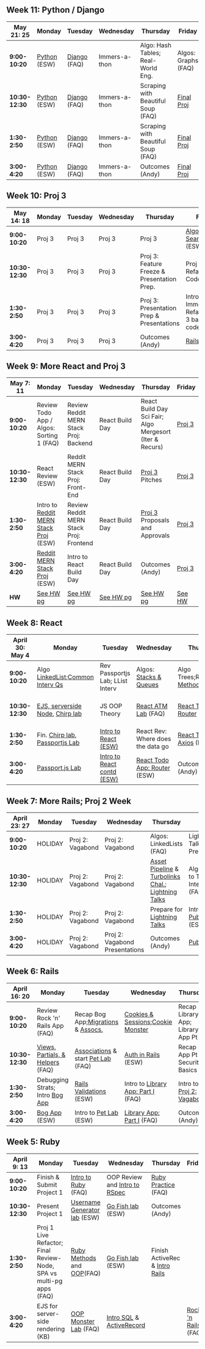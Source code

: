 ## Week 11: Python / Django
| May 21: 25      | Monday            | Tuesday           | Wednesday      | Thursday                           | Friday              |
| --------------- | ----------------- | ----------------- | -------------- | ---------------------------------- | ------------------- |
| **9:00-10:20**  | [Python][1] (ESW) | [Django][2] (FAQ) | Immers-a-thon  | Algo: Hash Tables; Real-World Eng. | Algos: Graphs (FAQ) |
| **10:30-12:30** | [Python][1] (ESW) | [Django][2] (FAQ) | Immers-a-thon  | Scraping with Beautiful Soup (FAQ) | [Final Proj][3]     |
| **1:30-2:50**   | [Python][1] (ESW) | [Django][2] (FAQ) | Immers-a-thon  | Scraping with Beautiful Soup (FAQ) | [Final Proj][3]     |
| **3:00-4:20**   | [Python][1] (ESW) | [Django][2] (FAQ) | Immers-a-thon  | Outcomes (Andy)                    | [Final Proj][3]     |


## Week 10: Proj 3

| May 14: 18      | Monday         | Tuesday        | Wednesday      | Thursday                                    | Friday                                                  |
| --------------- | -------------- | -------------- | -------------- | ------------------------------------------- | ------------------------------------------------------- |
| **9:00-10:20**  | Proj 3         | Proj 3         | Proj 3         | Proj 3                                      | [Algos:Binary Search Trees][5] (ESW)                    |
| **10:30-12:30** | Proj 3         | Proj 3         | Proj 3         | Proj 3: Feature Freeze & Presentation Prep. | Proj 3 Live Refactor & Code Review                      |
| **1:30-2:50**   | Proj 3         | Proj 3         | Proj 3         | Proj 3: Presentation Prep & Presentations   | Intro Immersathon; Refactor Proj 3 based on code review |
| **3:00-4:20**   | Proj 3         | Proj 3         | Proj 3         | Outcomes (Andy)                             | [Rails API Lab][6]                                      |                                       |


## Week 9: More React and Proj 3

| May 7: 11       | Monday                                     | Tuesday                                 | Wednesday       | Thursday                                                 | Friday      |
| --------------- | ------------------------------------------ | --------------------------------------- | --------------- | -------------------------------------------------------- | ----------- |
| **9:00-10:20**  | Review Todo App / Algos: Sorting 1 (FAQ)   | Review Reddit MERN Stack Proj: Backend  | React Build Day | React Build Day Sci Fair; Algo Mergesort (Iter & Recurs) | [Proj 3][7] |
| **10:30-12:30** | React Review (ESW)                         | Reddit MERN Stack Proj: Front-End       | React Build Day | [Proj 3][7] Pitches                                      | [Proj 3][7] |
| **1:30-2:50**   | Intro to [Reddit MERN Stack Proj][8] (ESW) | Review Reddit MERN Stack Proj: Frontend | React Build Day | [Proj 3][7] Proposals and Approvals                      | [Proj 3][7] |
| **3:00-4:20**   | [Reddit MERN Stack Proj][8] (ESW)          | Intro to React Build Day                | React Build Day | Outcomes (Andy)                                          | [Proj 3][7] |
| **HW**          | [See HW pg][4]                             | [See HW pg][4]                          | [See HW pg][4]  | [See HW pg][4]                                           | [See HW][4] |

## Week 8: React

| April 30: May 4 | Monday                                      | Tuesday                          | Wednesday                          | Thursday                            | Friday                         |
| --------------- | ------------------------------------------- | -------------------------------- | ---------------------------------- | ----------------------------------- | ------------------------------ |
| **9:00-10:20**  | Algo [LinkedList][9];[Common Interv Qs][10] | Rev Passportjs Lab; LList Interv | Algos: [Stacks & Queues][11]       | Algo Trees;Rev[Lifecyc Methods][12] | Algo Trees; React Review (FAQ) |
| **10:30-12:30** | [EJS, serverside Node][13], [Chirp lab][14] | JS OOP Theory                    | [React ATM Lab][15] (FAQ)          | [React Todo App: Router][16]        | React Overview: Twit. App Arch |
| **1:30-2:50**   | Fin. [Chirp lab][14], [Passportjs Lab][17]  | [Intro to React (ESW)][18]       | React Rev: Where does the data go  | [React Todo App: Axios][16] (FAQ)   | Todo App Rmx: Single File App  |
| **3:00-4:20**   | [Passport.js Lab][17]                       | [Intro to React contd (ESW)][19] | [React Todo App: Router][16] (ESW) | Outcomes (Andy)                     | Todo App Rmx: Single File App  |

## Week 7: More Rails; Proj 2 Week

| April 23: 27    | Monday         | Tuesday          | Wednesday                      | Thursday                                                             | Friday                                |
| --------------- | -------------- | ---------------- | ------------------------------ | -------------------------------------------------------------------- | ------------------------------------- |
| **9:00-10:20**  | HOLIDAY        | Proj 2: Vagabond | Proj 2: Vagabond               | Algos: LinkedLists (FAQ)                                             | Lightning Talk Presentations          |
| **10:30-12:30** | HOLIDAY        | Proj 2: Vagabond | Proj 2: Vagabond               | [Asset Pipeline][20] & [Turbolinks Chal.][21]; [Lightning Talks][22] | Algos: Intro to Tech Interviews (FAQ) |
| **1:30-2:50**   | HOLIDAY        | Proj 2: Vagabond | Proj 2: Vagabond               | Prepare for [Lightning Talks][22]                                    | Intro to [Publify Proj][23] (ESW)     |
| **3:00-4:20**   | HOLIDAY        | Proj 2: Vagabond | Proj 2: Vagabond Presentations | Outcomes (Andy)                                                      | [Publify Proj][23]                    |

## Week 6: Rails

| April 16: 20    | Monday                                 | Tuesday                                        | Wednesday                                     | Thursday                            | Friday      |
| --------------- | -------------------------------------- | ---------------------------------------------- | --------------------------------------------- | ----------------------------------- | ----------- |
| **9:00-10:20**  | Review Rock 'n' Rails App (FAQ)        | Recap Bog App;[Migrations][24] & [Assocs.][25] | [Cookies & Sessions][26];[Cookie Monster][27] | Recap Library App; Library App Pt 2 | [Vaga.][28] |
| **10:30-12:30** | [Views, Partials, & Helpers][29] (FAQ) | [Associations][25] & start [Pet Lab][30] (FAQ) | [Auth in Rails][31] (ESW)                     | Recap Lib App Pt 2; Security Basics | [Vaga.][28] |
| **1:30-2:50**   | Debugging Strats; Intro [Bog App][32]  | [Rails Validations][33] (ESW)                  | Intro to [Library App: Part I][34] (FAQ)      | Intro to [Proj 2: Vagabond][28]     | [Vaga.][28] |
| **3:00-4:20**   | [Bog App][32] (ESW)                    | Intro to [Pet Lab][30] (ESW)                   | [Library App: Part I][34] (FAQ)               | Outcomes (Andy)                     | [Vaga.][28] |

## Week 5: Ruby

| April 9: 13     | Monday         | Tuesday                 | Wednesday      | Thursday          | Friday              |
| --------------- | -------------- | -------------- | -------------------- | ------------- | -------------------------- |
| **9:00-10:20**  | Finish & Submit Project 1  | [Intro to Ruby][35] (FAQ)   | OOP Review and [Intro to RSpec][36] | [Ruby Practice][37] (FAQ)            |
| **10:30-12:30**   | Present Project 1   | [Username Generator lab][38] (ESW)    | [Go Fish lab][39] (ESW)   | Outcomes (Andy)
| **1:30-2:50**     | Proj 1 Live Refactor; Final Review- Node, SPA vs multi-pg apps (FAQ)                     | [Ruby Methods][42] and [OOP][43](FAQ) | [Go Fish lab][39] (ESW)      | Finish ActiveRec & [Intro Rails][44] |
| **3:00-4:20**         | EJS for server-side rendering (KB) | [OOP Monster Lab][45] (FAQ)   |      [Intro SQL][40] & [ActiveRecord][41] |             | [Rock 'n Rails][46] (FAQ)            |                 |

[1]: https://github.com/SF-WDI-42/python
[2]: https://git.generalassemb.ly/ga-wdi-lessons/django-workshop
[3]: https://github.com/SF-WDI-42/final-project
[4]: homework.md
[5]: https://github.com/SF-WDI-LABS/binary-search-trees
[6]: https://github.com/SF-WDI-LABS/con-pletionist/blob/master/instructions.md
[7]: https://git.generalassemb.ly/SF-WDI-42/project3
[8]: https://github.com/sf-wdi-42/reddit-clone-mern
[9]: https://github.com/SF-WDI-LABS/js-linked-list
[10]: https://docs.google.com/document/d/1L1xh2achS6pdt2pxdn3d5q42yLR3SBMwNp_WnuUEYxI/edit?usp=sharing
[11]: https://github.com/SF-WDI-LABS/stacks
[12]: https://github.com/SF-WDI-LABS/react-component-lifecycle
[13]: https://github.com/sf-wdi-40/intro-express
[14]: https://github.com/SF-WDI-42/Chirp-Network
[15]: https://github.com/SF-WDI-LABS/atm-react
[16]: https://github.com/SF-WDI-LABS/react_todo_walkthrough
[17]: https://github.com/SF-WDI-LABS/express-microblog-add-auth/tree/ejs
[18]: https://github.com/SF-WDI-LABS/react-intro
[19]: https://github.com/SF-WDI-LABS/react-intro-2
[20]: https://github.com/SF-WDI-LABS/rails-asset-pipeline
[21]: https://github.com/SF-WDI-LABS/turbolinks-challenge-2
[22]: https://github.com/SF-WDI-LABS/ruby-gem-lightning-talks
[23]: https://github.com/SF-WDI-42/publify-debugging-lab
[24]: https://github.com/SF-WDI-LABS/migrations
[25]: https://github.com/SF-WDI-LABS/rails-associations
[26]: https://github.com/SF-WDI-LABS/cookies-sessions
[27]: https://github.com/sf-wdi-labs/cookie-monster-app
[28]: https://github.com/sf-wdi-40/project-vagabond
[29]: https://github.com/SF-WDI-LABS/rails-views-and-helpers
[30]: https://github.com/SF-WDI-LABS/rails-pet-lab
[31]: https://github.com/SF-WDI-LABS/rails-auth
[32]: https://github.com/SF-WDI-LABS/rails_bog_app
[33]: https://github.com/SF-WDI-LABS/rails-validations-errors
[34]: https://github.com/SF-WDI-LABS/public-library-app
[35]: https://github.com/SF-WDI-LABS/intro-ruby
[36]: https://github.com/SF-WDI-LABS/rspec
[37]: https://github.com/SF-WDI-LABS/idiomatic-ruby
[38]: https://github.com/SF-WDI-LABS/username-generator
[39]: https://github.com/SF-WDI-LABS/go-fish-card-game
[40]: https://github.com/SF-WDI-LABS/intro-sql
[41]: https://github.com/SF-WDI-LABS/active-record
[42]: https://github.com/SF-WDI-LABS/ruby-methods
[43]: https://github.com/SF-WDI-LABS/ruby-oop
[44]: https://github.com/SF-WDI-LABS/rails-intro
[45]: https://github.com/SF-WDI-LABS/ruby-monster-oop
[46]: https://github.com/SF-WDI-LABS/rock-n-rails
[47]: https://github.com/SF-WDI-42/project-01
[48]: https://docs.google.com/document/d/1zg8GUjvwt1kx5KNp3Tk_h5WL04MnWyMvUt8jGRZuBLA/edit?usp=sharing
